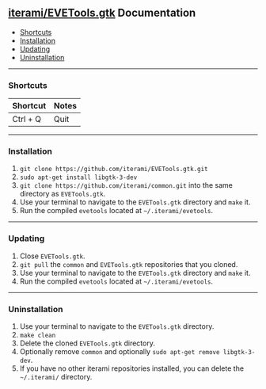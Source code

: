 [iterami/EVETools.gtk](https://github.com/iterami/EVETools.gtk) Documentation
-----------------------------------------------------------------------------

* [Shortcuts](#shortcuts)
* [Installation](#installation)
* [Updating](#updating)
* [Uninstallation](#uninstallation)

---

### Shortcuts

Shortcut         | Notes
-----------------|------
Ctrl + Q         | Quit

---

### Installation

1. `git clone https://github.com/iterami/EVETools.gtk.git`
2. `sudo apt-get install libgtk-3-dev`
3. `git clone https://github.com/iterami/common.git` into the same directory as `EVETools.gtk`.
4. Use your terminal to navigate to the `EVETools.gtk` directory and `make` it.
5. Run the compiled `evetools` located at `~/.iterami/evetools`.

---

### Updating

1. Close `EVETools.gtk`.
2. `git pull` the `common` and `EVETools.gtk` repositories that you cloned.
3. Use your terminal to navigate to the `EVETools.gtk` directory and `make` it.
4. Run the compiled `evetools` located at `~/.iterami/evetools`.

---

### Uninstallation

1. Use your terminal to navigate to the `EVETools.gtk` directory.
2. `make clean`
3. Delete the cloned `EVETools.gtk` directory.
4. Optionally remove `common` and optionally `sudo apt-get remove libgtk-3-dev`.
5. If you have no other iterami repositories installed, you can delete the `~/.iterami/` directory.
